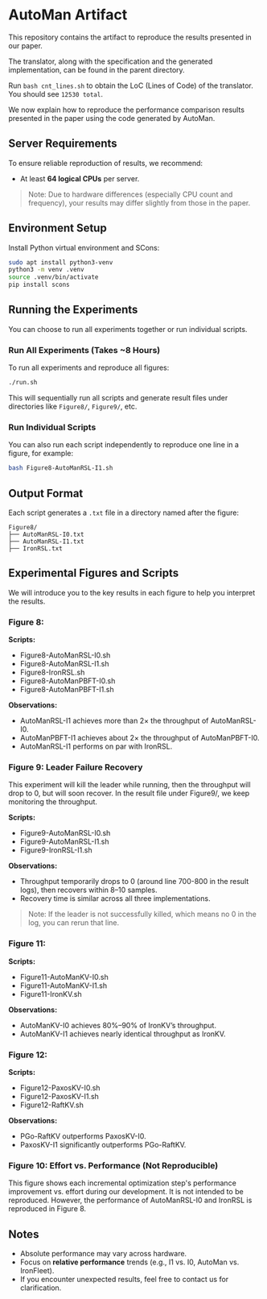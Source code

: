 

# AutoMan Artifact

This repository contains the artifact to reproduce the results presented in our paper.

The translator, along with the specification and the generated implementation, can be found in the parent directory.

Run `bash cnt_lines.sh` to obtain the LoC (Lines of Code) of the translator. You should see `12530 total`.

We now explain how to reproduce the performance comparison results presented in the paper using the code generated by AutoMan.

## Server Requirements

To ensure reliable reproduction of results, we recommend:

- At least **64 logical CPUs** per server.

> Note: Due to hardware differences (especially CPU count and frequency), your results may differ slightly from those in the paper.

## Environment Setup

Install Python virtual environment and SCons:

```bash
sudo apt install python3-venv
python3 -m venv .venv
source .venv/bin/activate
pip install scons
```

## Running the Experiments

You can choose to run all experiments together or run individual scripts.

### Run All Experiments (Takes ~8 Hours)

To run all experiments and reproduce all figures:

```bash
./run.sh
```

This will sequentially run all scripts and generate result files under directories like `Figure8/`, `Figure9/`, etc.

### Run Individual Scripts

You can also run each script independently to reproduce one line in a figure, for example:

```bash
bash Figure8-AutoManRSL-I1.sh
```

## Output Format

Each script generates a `.txt` file in a directory named after the figure:

```
Figure8/
├── AutoManRSL-I0.txt
├── AutoManRSL-I1.txt
├── IronRSL.txt
```

## Experimental Figures and Scripts

We will introduce you to the key results in each figure to help you interpret the results.

### Figure 8: 

**Scripts:**

- Figure8-AutoManRSL-I0.sh
- Figure8-AutoManRSL-I1.sh
- Figure8-IronRSL.sh
- Figure8-AutoManPBFT-I0.sh
- Figure8-AutoManPBFT-I1.sh

**Observations:**

- AutoManRSL-I1 achieves more than 2× the throughput of AutoManRSL-I0.
- AutoManPBFT-I1 achieves about 2× the throughput of AutoManPBFT-I0.
- AutoManRSL-I1 performs on par with IronRSL.

### Figure 9: Leader Failure Recovery

This experiment will kill the leader while running, then the throughput will drop to 0, but will soon recover.
In the result file under Figure9/, we keep monitoring the throughput.

**Scripts:**

- Figure9-AutoManRSL-I0.sh
- Figure9-AutoManRSL-I1.sh
- Figure9-IronRSL-I1.sh

**Observations:**

- Throughput temporarily drops to 0 (around line 700-800 in the result logs), then recovers within 8–10 samples.
- Recovery time is similar across all three implementations.

> Note: If the leader is not successfully killed, which means no 0 in the log, you can rerun that line.

### Figure 11:

**Scripts:**

- Figure11-AutoManKV-I0.sh
- Figure11-AutoManKV-I1.sh
- Figure11-IronKV.sh

**Observations:**

- AutoManKV-I0 achieves 80%–90% of IronKV’s throughput.
- AutoManKV-I1 achieves nearly identical throughput as IronKV.

### Figure 12:

**Scripts:**

- Figure12-PaxosKV-I0.sh
- Figure12-PaxosKV-I1.sh
- Figure12-RaftKV.sh

**Observations:**

- PGo-RaftKV outperforms PaxosKV-I0.
- PaxosKV-I1 significantly outperforms PGo-RaftKV.

### Figure 10: Effort vs. Performance (Not Reproducible)

This figure shows each incremental optimization step's performance improvement vs. effort during our development. It is not intended to be reproduced. However, the performance of AutoManRSL-I0 and IronRSL is reproduced in Figure 8.


## Notes

- Absolute performance may vary across hardware.
- Focus on **relative performance** trends (e.g., I1 vs. I0, AutoMan vs. IronFleet).
- If you encounter unexpected results, feel free to contact us for clarification.
